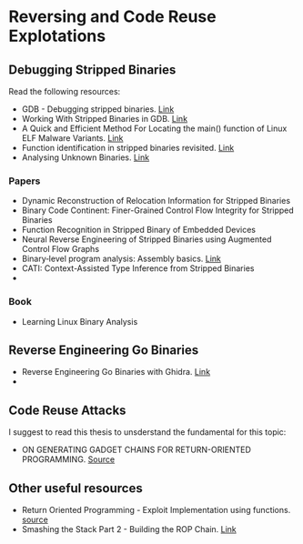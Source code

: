 # Reversing and Code Reuse Explotations

## Debugging Stripped Binaries

Read the following resources:
- GDB - Debugging stripped binaries. [Link](https://felix.abecassis.me/2012/08/gdb-debugging-stripped-binaries/)
- Working With Stripped Binaries in GDB. [Link](https://medium.com/@tr0id/working-with-stripped-binaries-in-gdb-cacacd7d5a33)
- A Quick and Efficient Method For Locating the main() function of Linux ELF Malware Variants. [Link](https://blog.trendmicro.com/trendlabs-security-intelligence/a-quick-and-efficient-method-for-locating-the-main-function-of-linux-elf-malware-variants/)
- Function identification in stripped binaries revisited. [Link](https://blog.formallyapplied.com/2020/05/function-identification/)
- Analysing Unknown Binaries. [Link](http://www.foo.be/cours/dess-20042005/report/binary_analysis.html)

### Papers
- Dynamic Reconstruction of Relocation Information for Stripped Binaries
- Binary Code Continent: Finer-Grained Control Flow Integrity for Stripped Binaries
- Function Recognition in Stripped Binary of Embedded Devices
- Neural Reverse Engineering of Stripped Binaries using Augmented Control Flow Graphs
- Binary‐level program analysis: Assembly basics. [Link](http://www.cse.psu.edu/~gxt29/teaching/cse597s19/slides/01Assembly.pdf)
- CATI: Context-Assisted Type Inference from Stripped Binaries
- 

### Book
- Learning Linux Binary Analysis

## Reverse Engineering Go Binaries
- Reverse Engineering Go Binaries with Ghidra. [Link](https://cujo.com/reverse-engineering-go-binaries-with-ghidra/)
- 

## Code Reuse Attacks

I suggest to read this thesis to unsderstand the fundamental for this topic:
- ON GENERATING GADGET CHAINS FOR RETURN-ORIENTED PROGRAMMING. [Source](https://bodden.de/pubs/phd-follner.pdf)

## Other useful resources

- Return Oriented Programming - Exploit Implementation using functions. [source](https://arxiv.org/pdf/1706.08562.pdf)
- Smashing the Stack Part 2 - Building the ROP Chain. [Link](https://github.com/MalwareSec/Building-the-ROP-Chain)


